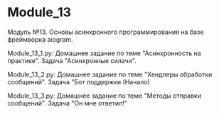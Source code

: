 # Module_13
Модуль №13. Основы асинхронного программирования на базе фреймворка aiogram.

Module_13_1.py: Домашнее задание по теме "Асинхронность на практике". Задача "Асинхронные силачи".

Module_13_2.py: Домашнее задание по теме "Хендлеры обработки сообщений". Задача "Бот поддержки (Начало)

Module_13_3.py: Домашнее задание по теме "Методы отправки сообщений". Задача "Он мне ответил!"
